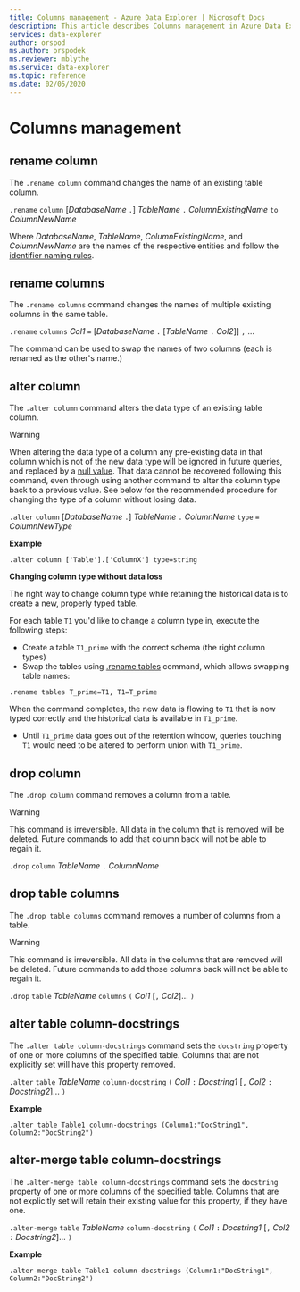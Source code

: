 ```yaml
---
title: Columns management - Azure Data Explorer | Microsoft Docs
description: This article describes Columns management in Azure Data Explorer.
services: data-explorer
author: orspod
ms.author: orspodek
ms.reviewer: mblythe
ms.service: data-explorer
ms.topic: reference
ms.date: 02/05/2020
---
```

# Columns management

## rename column

The `.rename column` command changes the name of an existing table column.

`.rename` `column` [*DatabaseName* `.`] *TableName* `.` *ColumnExistingName* `to` *ColumnNewName*

Where *DatabaseName*, *TableName*, *ColumnExistingName*, and *ColumnNewName*
are the names of the respective entities and follow the [identifier naming rules](../query/schema-entities/entity-names.md).

## rename columns

The `.rename columns` command changes the names of multiple existing columns
in the same table.

`.rename` `columns` *Col1* `=` [*DatabaseName* `.` [*TableName* `.` *Col2*]] `,` ...

The command can be used to swap the names of two columns (each is renamed as
the other's name.)

## alter column

The `.alter column` command alters the data type of an existing table column.

> [!WARNING]
> When altering the data type of a column any pre-existing data in that column
> which is not of the new data type will be ignored in future queries, and
> replaced by a [null value](../query/scalar-data-types/null-values.md). That data
> cannot be recovered following this command, even through using another command
> to alter the column type back to a previous value.
> See below for the recommended procedure for changing the type of a column
> without losing data.

`.alter` `column` [*DatabaseName* `.`] *TableName* `.` *ColumnName* `type` `=` *ColumnNewType*
 
**Example** 

```kusto
.alter column ['Table'].['ColumnX'] type=string
```

**Changing column type without data loss**

The right way to change column type while retaining the historical data is to create a new, properly typed table.

For each table `T1` you'd like to change a column type in, execute the following steps:

* Create a table `T1_prime` with the correct schema (the right column types)
* Swap the tables using [.rename tables](rename-table-command.md) command, which allows swapping table names:

```kusto
.rename tables T_prime=T1, T1=T_prime
```

When the command completes, the new data is flowing to `T1` that is now typed correctly and the historical data is available in `T1_prime`.

* Until `T1_prime` data goes out of the retention window,  queries touching `T1` would need to be altered to perform union with `T1_prime`.

## drop column

The `.drop column` command removes a column from a table.

> [!WARNING]
> This command is irreversible. All data in the column that is removed will be deleted.
> Future commands to add that column back will not be able to regain it.

`.drop` `column` *TableName* `.` *ColumnName*

## drop table columns

The `.drop table columns` command removes a number of columns from a table.

> [!WARNING]
> This command is irreversible. All data in the columns that are removed will be deleted.
> Future commands to add those columns back will not be able to regain it.

`.drop` `table` *TableName* `columns` `(` *Col1* [`,` *Col2*]... `)`

## alter table column-docstrings

The `.alter table column-docstrings` command sets the `docstring` property
of one or more columns of the specified table. Columns that are not explicitly
set will have this property removed.

`.alter` `table` *TableName* `column-docstring` `(` *Col1* `:` *Docstring1* [`,` *Col2* `:` *Docstring2*]... `)`

**Example** 

```kusto
.alter table Table1 column-docstrings (Column1:"DocString1", Column2:"DocString2")
```

## alter-merge table column-docstrings

The `.alter-merge table column-docstrings` command sets the `docstring` property
of one or more columns of the specified table. Columns that are not explicitly
set will retain their existing value for this property, if they have one.

`.alter-merge` `table` *TableName* `column-docstring` `(` *Col1* `:` *Docstring1* [`,` *Col2* `:` *Docstring2*]... `)`

**Example** 

```kusto
.alter-merge table Table1 column-docstrings (Column1:"DocString1", Column2:"DocString2")
```
